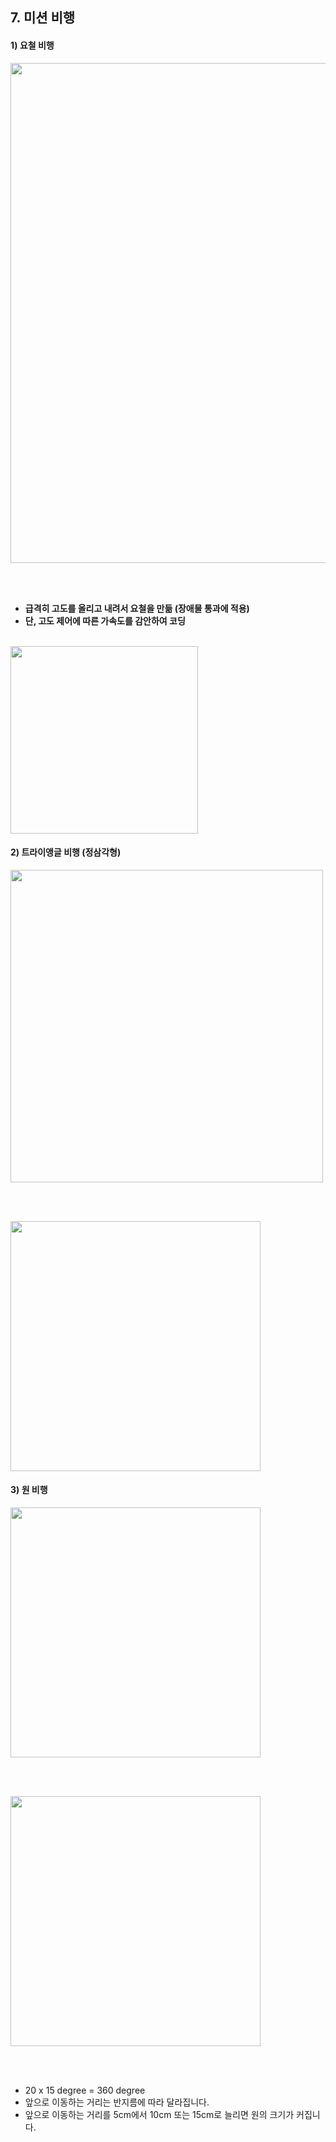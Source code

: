 ## 7. 미션 비행 

#### 1) 요철 비행 

<img src="https://github.com/user-attachments/assets/ed262ea6-90c5-4911-ab8b-36f991fbe006" width="800">

<br/><br/>

- **급격히 고도를 올리고 내려서 요철을 만듦 (장애물 통과에 적용)**
- **단, 고도 제어에 따른 가속도를 감안하여 코딩**

<br/>

<img src="https://github.com/user-attachments/assets/b09386ac-5162-49c2-bdb6-d8ee2a54010f" width="300">

#### 2) 트라이앵글 비행 (정삼각형)

<img src="https://github.com/user-attachments/assets/4fdebd03-8ac2-42c1-8718-aca554f90985" width="500">

<br/><br/>

<img src="https://github.com/user-attachments/assets/f4e4f15f-1061-44a2-9a73-23478ee03141" width="400">

#### 3) 원 비행

<img src="https://github.com/user-attachments/assets/68beb007-1848-4b8a-8c95-bbf36a211141" width="400">

<br/><br/>

<img src="https://github.com/user-attachments/assets/2ca30bcb-7177-48b2-aef8-9dc4fec7940a" width="400">

<br/><br/>

-  20 x 15 degree = 360 degree
-  앞으로 이동하는 거리는 반지름에 따라 달라집니다.
-  앞으로 이동하는 거리를 5cm에서 10cm 또는 15cm로 늘리면 원의 크기가 커집니다.
  
<br/><br/>
